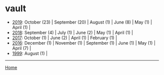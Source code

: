 # vault

  * [2019](./vault-2019.md): 
      October (23) | 
      September (20) | 
      August (1) | 
      June (8) | 
      May (1) | 
      April (1) | 
  * [2018](./vault-2018.md): 
      September (4) | 
      July (1) | 
      June (2) | 
      May (1) | 
      April (1) | 
  * [2017](./vault-2017.md): 
      October (1) | 
      June (2) | 
      April (1) | 
      February (1) | 
  * [2016](./vault-2016.md): 
      December (1) | 
      November (1) | 
      September (1) | 
      June (1) | 
      May (1) | 
      April (7) | 
  * [1999](./vault-1999.md): 
      August (1) | 

----

[Home](../)
